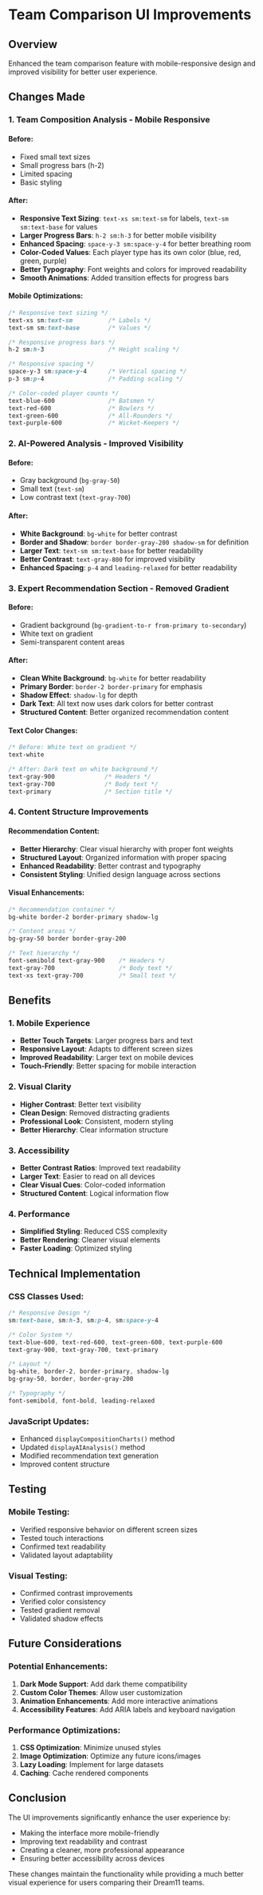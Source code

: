 # Team Comparison UI Improvements

## Overview
Enhanced the team comparison feature with mobile-responsive design and improved visibility for better user experience.

## Changes Made

### 1. Team Composition Analysis - Mobile Responsive

#### Before:
- Fixed small text sizes
- Small progress bars (h-2)
- Limited spacing
- Basic styling

#### After:
- **Responsive Text Sizing**: `text-xs sm:text-sm` for labels, `text-sm sm:text-base` for values
- **Larger Progress Bars**: `h-2 sm:h-3` for better mobile visibility
- **Enhanced Spacing**: `space-y-3 sm:space-y-4` for better breathing room
- **Color-Coded Values**: Each player type has its own color (blue, red, green, purple)
- **Better Typography**: Font weights and colors for improved readability
- **Smooth Animations**: Added transition effects for progress bars

#### Mobile Optimizations:
```css
/* Responsive text sizing */
text-xs sm:text-sm          /* Labels */
text-sm sm:text-base        /* Values */

/* Responsive progress bars */
h-2 sm:h-3                  /* Height scaling */

/* Responsive spacing */
space-y-3 sm:space-y-4      /* Vertical spacing */
p-3 sm:p-4                  /* Padding scaling */

/* Color-coded player counts */
text-blue-600               /* Batsmen */
text-red-600                /* Bowlers */
text-green-600              /* All-Rounders */
text-purple-600             /* Wicket-Keepers */
```

### 2. AI-Powered Analysis - Improved Visibility

#### Before:
- Gray background (`bg-gray-50`)
- Small text (`text-sm`)
- Low contrast text (`text-gray-700`)

#### After:
- **White Background**: `bg-white` for better contrast
- **Border and Shadow**: `border border-gray-200 shadow-sm` for definition
- **Larger Text**: `text-sm sm:text-base` for better readability
- **Better Contrast**: `text-gray-800` for improved visibility
- **Enhanced Spacing**: `p-4` and `leading-relaxed` for better readability

### 3. Expert Recommendation Section - Removed Gradient

#### Before:
- Gradient background (`bg-gradient-to-r from-primary to-secondary`)
- White text on gradient
- Semi-transparent content areas

#### After:
- **Clean White Background**: `bg-white` for better readability
- **Primary Border**: `border-2 border-primary` for emphasis
- **Shadow Effect**: `shadow-lg` for depth
- **Dark Text**: All text now uses dark colors for better contrast
- **Structured Content**: Better organized recommendation content

#### Text Color Changes:
```css
/* Before: White text on gradient */
text-white

/* After: Dark text on white background */
text-gray-900              /* Headers */
text-gray-700              /* Body text */
text-primary               /* Section title */
```

### 4. Content Structure Improvements

#### Recommendation Content:
- **Better Hierarchy**: Clear visual hierarchy with proper font weights
- **Structured Layout**: Organized information with proper spacing
- **Enhanced Readability**: Better contrast and typography
- **Consistent Styling**: Unified design language across sections

#### Visual Enhancements:
```css
/* Recommendation container */
bg-white border-2 border-primary shadow-lg

/* Content areas */
bg-gray-50 border border-gray-200

/* Text hierarchy */
font-semibold text-gray-900    /* Headers */
text-gray-700                  /* Body text */
text-xs text-gray-700          /* Small text */
```

## Benefits

### 1. Mobile Experience
- **Better Touch Targets**: Larger progress bars and text
- **Responsive Layout**: Adapts to different screen sizes
- **Improved Readability**: Larger text on mobile devices
- **Touch-Friendly**: Better spacing for mobile interaction

### 2. Visual Clarity
- **Higher Contrast**: Better text visibility
- **Clean Design**: Removed distracting gradients
- **Professional Look**: Consistent, modern styling
- **Better Hierarchy**: Clear information structure

### 3. Accessibility
- **Better Contrast Ratios**: Improved text readability
- **Larger Text**: Easier to read on all devices
- **Clear Visual Cues**: Color-coded information
- **Structured Content**: Logical information flow

### 4. Performance
- **Simplified Styling**: Reduced CSS complexity
- **Better Rendering**: Cleaner visual elements
- **Faster Loading**: Optimized styling

## Technical Implementation

### CSS Classes Used:
```css
/* Responsive Design */
sm:text-base, sm:h-3, sm:p-4, sm:space-y-4

/* Color System */
text-blue-600, text-red-600, text-green-600, text-purple-600
text-gray-900, text-gray-700, text-primary

/* Layout */
bg-white, border-2, border-primary, shadow-lg
bg-gray-50, border, border-gray-200

/* Typography */
font-semibold, font-bold, leading-relaxed
```

### JavaScript Updates:
- Enhanced `displayCompositionCharts()` method
- Updated `displayAIAnalysis()` method
- Modified recommendation text generation
- Improved content structure

## Testing

### Mobile Testing:
- Verified responsive behavior on different screen sizes
- Tested touch interactions
- Confirmed text readability
- Validated layout adaptability

### Visual Testing:
- Confirmed contrast improvements
- Verified color consistency
- Tested gradient removal
- Validated shadow effects

## Future Considerations

### Potential Enhancements:
1. **Dark Mode Support**: Add dark theme compatibility
2. **Custom Color Themes**: Allow user customization
3. **Animation Enhancements**: Add more interactive animations
4. **Accessibility Features**: Add ARIA labels and keyboard navigation

### Performance Optimizations:
1. **CSS Optimization**: Minimize unused styles
2. **Image Optimization**: Optimize any future icons/images
3. **Lazy Loading**: Implement for large datasets
4. **Caching**: Cache rendered components

## Conclusion

The UI improvements significantly enhance the user experience by:
- Making the interface more mobile-friendly
- Improving text readability and contrast
- Creating a cleaner, more professional appearance
- Ensuring better accessibility across devices

These changes maintain the functionality while providing a much better visual experience for users comparing their Dream11 teams. 